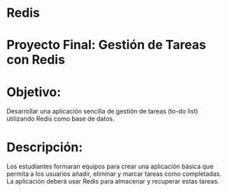 # Redis
# Proyecto Final: Gestión de Tareas con Redis
# Objetivo:
Desarrollar una aplicación sencilla de gestión de tareas (to-do list) utilizando Redis como base de datos.
# Descripción:
Los estudiantes formaran equipos para crear una aplicación básica que permita a los usuarios
añadir, eliminar y marcar tareas como completadas. La aplicación deberá usar Redis para
almacenar y recuperar estas tareas.
